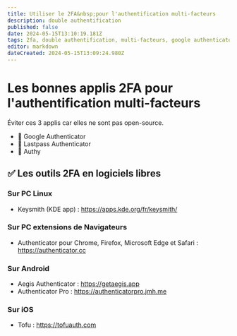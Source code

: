 ```yaml
---
title: Utiliser le 2FA&nbsp;pour l'authentification multi-facteurs
description: double authentification
published: false
date: 2024-05-15T13:10:19.181Z
tags: 2fa, double authentification, multi-facteurs, google authenticator, lastpass authenticator, authy, otp, aegis, keysmith
editor: markdown
dateCreated: 2024-05-15T13:09:24.980Z
---
```


# Les bonnes applis 2FA pour l'authentification multi-facteurs

Éviter ces 3 applis car elles ne sont pas open-source.
- 🛑 Google Authenticator
- 🛑 Lastpass Authenticator
- 🛑 Authy

## ✅ Les outils 2FA en logiciels libres

### Sur PC Linux
- Keysmith (KDE app) : https://apps.kde.org/fr/keysmith/

### Sur PC extensions de Navigateurs

- Authenticator pour Chrome, Firefox, Microsoft Edge et Safari : https://authenticator.cc


### Sur Android
- Aegis Authenticator : https://getaegis.app
- Authenticator Pro : https://authenticatorpro.jmh.me

### Sur iOS
- Tofu : https://tofuauth.com

